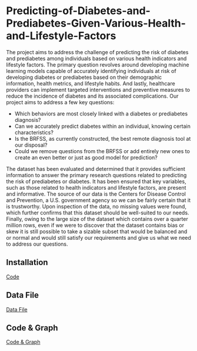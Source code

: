 # Predicting-of-Diabetes-and-Prediabetes-Given-Various-Health-and-Lifestyle-Factors
The project aims to address the challenge of predicting the risk of diabetes and prediabetes among individuals based on various health indicators and lifestyle factors. The primary question revolves around developing machine learning models capable of accurately identifying individuals at risk of developing diabetes or prediabetes based on their demographic information, health metrics, and lifestyle habits. And lastly, healthcare providers can implement targeted interventions and preventive measures to reduce the incidence of diabetes and its associated complications. Our project aims to address a few key questions:

* Which behaviors are most closely linked with a diabetes or prediabetes diagnosis?
* Can we accurately predict diabetes within an individual, knowing certain characteristics?
* Is the BRFSS, as currently constructed, the best remote diagnosis tool at our disposal?
* Could we remove questions from the BRFSS or add entirely new ones to create an even better or just as good model for prediction?

The dataset has been evaluated and determined that it provides sufficient information to answer the primary research questions related to predicting the risk of prediabetes or diabetes. It has been ensured that key variables, such as those related to health indicators and lifestyle factors, are present and informative. The source of our data is the Centers for Disease Control and Prevention, a U.S. government agency so we can be fairly certain that it is trustworthy. Upon inspection of the data, no missing values were found, which further confirms that this dataset should be well-suited to our needs. Finally, owing to the large size of the dataset which contains over a quarter million rows, even if we were to discover that the dataset contains bias or skew it is still possible to take a sizable subset that would be balanced and or normal and would still satisfy our requirements and give us what we need to address our questions.


## Installation
[Code](https://github.com/usamara/Data-Exploration-Clustering-on-ALS-patient-data/blob/main/Installation.ipynb)

## Data File
[Data File](https://github.com/usamara/Data-Exploration-Clustering-on-ALS-patient-data/blob/main/als_data.csv)

## Code & Graph
[Code & Graph](https://github.com/usamara/Data-Exploration-Clustering-on-ALS-patient-data/blob/main/Data%20Exploration%20%26%20Clustering%20on%20ALS%20patient%20data.ipynb)
